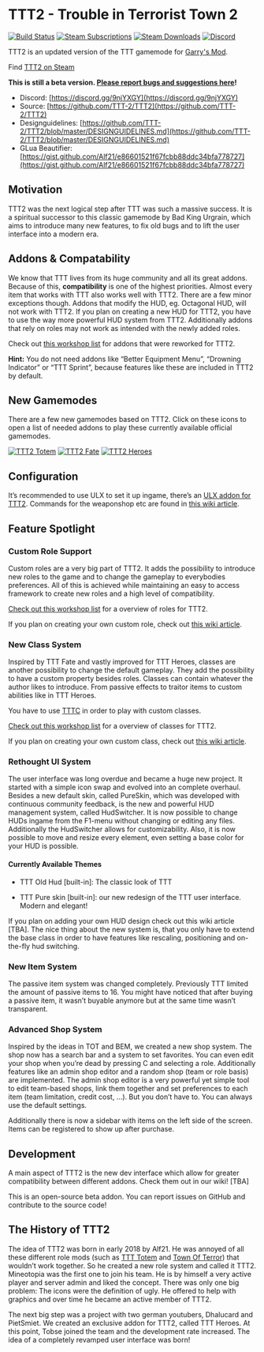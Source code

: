 # TTT2 - Trouble in Terrorist Town 2

[![Build Status](https://ci.neoxult.de/buildStatus/icon?job=TTT2%2Fmaster)](https://ci.neoxult.de/job/TTT2/job/master/)
[![Steam Subscriptions](https://img.shields.io/steam/subscriptions/1357204556)](https://steamcommunity.com/sharedfiles/filedetails/?id=1357204556)
[![Steam Downloads](https://img.shields.io/steam/downloads/1357204556)](https://steamcommunity.com/sharedfiles/filedetails/?id=1357204556)
[![Discord](https://img.shields.io/discord/442107660955942932)](https://discord.gg/9njYXGY)  

TTT2 is an updated version of the TTT gamemode for [Garry's Mod](https://gmod.facepunch.com/).

Find [TTT2 on Steam](https://steamcommunity.com/sharedfiles/filedetails/?id=1357204556)

**This is still a beta version. [Please report bugs and suggestions here](https://github.com/TTT-2/TTT2/issues)!**

* Discord: [https://discord.gg/9njYXGY](https://discord.gg/9njYXGY)  
* Source: [https://github.com/TTT-2/TTT2](https://github.com/TTT-2/TTT2)  
* Designguidelines: [https://github.com/TTT-2/TTT2/blob/master/DESIGNGUIDELINES.md](https://github.com/TTT-2/TTT2/blob/master/DESIGNGUIDELINES.md)
* GLua Beautifier: [https://gist.github.com/Alf21/e86601521f67fcbb88ddc34bfa778727](https://gist.github.com/Alf21/e86601521f67fcbb88ddc34bfa778727)

## Motivation

TTT2 was the next logical step after TTT was such a massive success. It is a spiritual successor to this classic gamemode by Bad King Urgrain, which aims to introduce many new features, to fix old bugs and to lift the user interface into a modern era.  

## Addons & Compatability

We know that TTT lives from its huge community and all its great addons. Because of this, **compatibility** is one of the highest priorities. Almost every item that works with TTT also works well with TTT2. There are a few minor exceptions though. Addons that modify the HUD, eg. Octagonal HUD, will not work with TTT2. If you plan on creating a new HUD for TTT2, you have to use the way more powerful HUD system from TTT2. Additionally addons that rely on roles may not work as intended with the newly added roles.  

Check out [this workshop list](https://steamcommunity.com/sharedfiles/filedetails/?id=1584725582) for addons that were reworked for TTT2.  

**Hint:** You do not need addons like “Better Equipment Menu”, “Drowning Indicator” or “TTT Sprint”, because features like these are included in TTT2 by default.

## New Gamemodes

There are a few new gamemodes based on TTT2. Click on these icons to open a list of needed addons to play these currently available official gamemodes.  
  
[![TTT2 Totem](assets/images/gamemodeSquares/ttt2_totem.png)](https://steamcommunity.com/sharedfiles/filedetails/?id=1672031318)
[![TTT2 Fate](assets/images/gamemodeSquares/ttt2_fate.png)](https://steamcommunity.com/sharedfiles/filedetails/?id=1672014264)
[![TTT2 Heroes](assets/images/gamemodeSquares/ttt2_heroes.png)](https://steamcommunity.com/sharedfiles/filedetails/?id=1737047642)

## Configuration

It’s recommended to use ULX to set it up ingame, there’s an [ULX addon for TTT2](https://steamcommunity.com/sharedfiles/filedetails/?id=1362430347). Commands for the weaponshop etc are found in [this wiki article](https://github.com/TTT-2/TTT2/wiki/Commands).  

## Feature Spotlight

### Custom Role Support

Custom roles are a very big part of TTT2. It adds the possibility to introduce new roles to the game and to change the gameplay to everybodies preferences. All of this is achieved while maintaining an easy to access framework to create new roles and a high level of compatibility.  

[Check out this workshop list](https://steamcommunity.com/workshop/filedetails/?id=1357745995) for a overview of roles for TTT2.  

If you plan on creating your own custom role, check out [this wiki article](https://docs.ttt2.neoxult.de/developers/content-creation/creating-a-role/).  

### New Class System

Inspired by TTT Fate and vastly improved for TTT Heroes, classes are another possibility to change the default gameplay. They add the possibility to have a custom property besides roles. Classes can contain whatever the author likes to introduce. From passive effects to traitor items to custom abilities like in TTT Heroes.  

You have to use [TTTC](https://steamcommunity.com/sharedfiles/filedetails/?id=1368035687) in order to play with custom classes.  

[Check out this workshop list](https://steamcommunity.com/workshop/filedetails/?id=1368039514) for a overview of classes for TTT2.  

If you plan on creating your own custom class, check out [this wiki article](https://docs.ttt2.neoxult.de/developers/content-creation/creating-a-class/).  

### Rethought UI System

The user interface was long overdue and became a huge new project. It started with a simple icon swap and evolved into an complete overhaul. Besides a new default skin, called PureSkin, which was developed with continuous community feedback, is the new and powerful HUD management system, called HudSwitcher. It is now possible to change HUDs ingame from the F1-menu without changing or editing any files. Additionally the HudSwitcher allows for customizability. Also, it is now possible to move and resize every element, even setting a base color for your HUD is possible.  

#### Currently Available Themes

* TTT Old Hud \[built-in\]: The classic look of TTT  

* TTT Pure skin \[built-in\]: our new redesign of the TTT user interface. Modern and elegant!

If you plan on adding your own HUD design check out this wiki article \[TBA\]. The nice thing about the new system is, that you only have to extend the base class in order to have features like rescaling, positioning and on-the-fly hud switching.  

### New Item System

The passive item system was changed completely. Previously TTT limited the amount of passive items to 16. You might have noticed that after buying a passive item, it wasn’t buyable anymore but at the same time wasn’t transparent.  

### Advanced Shop System

Inspired by the ideas in TOT and BEM, we created a new shop system. The shop now has a search bar and a system to set favorites. You can even edit your shop when you’re dead by pressing C and selecting a role. Additionally features like an admin shop editor and a random shop (team or role basis) are implemented. The admin shop editor is a very powerful yet simple tool to edit team-based shops, link them together and set preferences to each item (team limitation, credit cost, …). But you don’t have to. You can always use the default settings.  

Additionally there is now a sidebar with items on the left side of the screen. Items can be registered to show up after purchase.  

## Development

A main aspect of TTT2 is the new dev interface which allow for greater compatibility between different addons. Check them out in our wiki! \[TBA\]  

This is an open-source beta addon. You can report issues on GitHub and contribute to the source code!  

## The History of TTT2

The idea of TTT2 was born in early 2018 by Alf21. He was annoyed of all these different role mods (such as [TTT Totem](https://steamcommunity.com/sharedfiles/filedetails/?id=828347015) and [Town Of Terror](https://steamcommunity.com/sharedfiles/filedetails/?id=1092556189)) that wouldn’t work together. So he created a new role system and called it TTT2. Mineotopia was the first one to join his team. He is by himself a very active player and server admin and liked the concept. There was only one big problem: The icons were the definition of ugly. He offered to help with graphics and over time he became an active member of TTT2.  

The next big step was a project with two german youtubers, Dhalucard and PietSmiet. We created an exclusive addon for TTT2, called TTT Heroes. At this point, Tobse joined the team and the development rate increased. The idea of a completely revamped user interface was born!
